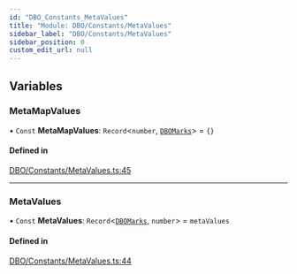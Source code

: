 ```yaml
---
id: "DBO_Constants_MetaValues"
title: "Module: DBO/Constants/MetaValues"
sidebar_label: "DBO/Constants/MetaValues"
sidebar_position: 0
custom_edit_url: null
---
```


## Variables

### MetaMapValues

• `Const` **MetaMapValues**: `Record`\<`number`, [`DBOMarks`](DBO_Types_DBO_types.md#dbomarks)\> = `{}`

#### Defined in

[DBO/Constants/MetaValues.ts:45](https://github.com/lucasdamianjohnson/DivineVoxelEngine/blob/596fa7391478620ed460dfb4856ff0a763b91c49/divinestar/binary/src/DBO/Constants/MetaValues.ts#L45)

___

### MetaValues

• `Const` **MetaValues**: `Record`\<[`DBOMarks`](DBO_Types_DBO_types.md#dbomarks), `number`\> = `metaValues`

#### Defined in

[DBO/Constants/MetaValues.ts:44](https://github.com/lucasdamianjohnson/DivineVoxelEngine/blob/596fa7391478620ed460dfb4856ff0a763b91c49/divinestar/binary/src/DBO/Constants/MetaValues.ts#L44)
